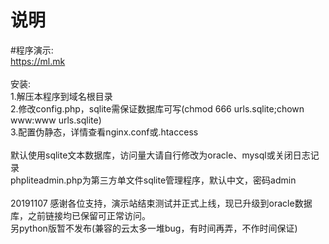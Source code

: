 # 说明
#程序演示:
<br>
https://ml.mk
<br><br>
安装:
<br>
1.解压本程序到域名根目录
<br>
2.修改config.php，sqlite需保证数据库可写(chmod 666 urls.sqlite;chown www:www urls.sqlite)
<br>
3.配置伪静态，详情查看nginx.conf或.htaccess
<br><br>
默认使用sqlite文本数据库，访问量大请自行修改为oracle、mysql或关闭日志记录
<br>
phpliteadmin.php为第三方单文件sqlite管理程序，默认中文，密码admin
<br><br>
20191107 感谢各位支持，演示站结束测试并正式上线，现已升级到oracle数据库，之前链接均已保留可正常访问。
<br>
另python版暂不发布(兼容的云太多一堆bug，有时间再弄，不作时间保证)
